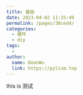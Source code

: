 ```yaml
---
title: 基础
date: 2023-04-02 11:25:49
permalink: /pages/38ced4/
categories:
  - 硬件
  - diy
tags:
  - 
author: 
  name: DeanWu
  link: https://pylixm.top
---
```


this is 测试
